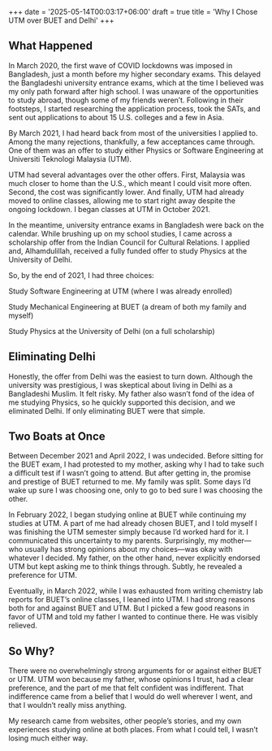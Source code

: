 +++
date = '2025-05-14T00:03:17+06:00'
draft = true
title = 'Why I Chose UTM over BUET and Delhi'
+++

## What Happened

In March 2020, the first wave of COVID lockdowns was imposed in Bangladesh, just a month before my higher secondary exams. This delayed the Bangladeshi university entrance exams, which at the time I believed was my only path forward after high school. I was unaware of the opportunities to study abroad, though some of my friends weren’t. Following in their footsteps, I started researching the application process, took the SATs, and sent out applications to about 15 U.S. colleges and a few in Asia.

By March 2021, I had heard back from most of the universities I applied to. Among the many rejections, thankfully, a few acceptances came through. One of them was an offer to study either Physics or Software Engineering at Universiti Teknologi Malaysia (UTM).

UTM had several advantages over the other offers. First, Malaysia was much closer to home than the U.S., which meant I could visit more often. Second, the cost was significantly lower. And finally, UTM had already moved to online classes, allowing me to start right away despite the ongoing lockdown. I began classes at UTM in October 2021.

In the meantime, university entrance exams in Bangladesh were back on the calendar. While brushing up on my school studies, I came across a scholarship offer from the Indian Council for Cultural Relations. I applied and, Alhamdulillah, received a fully funded offer to study Physics at the University of Delhi.

So, by the end of 2021, I had three choices:

Study Software Engineering at UTM (where I was already enrolled)

Study Mechanical Engineering at BUET (a dream of both my family and myself)

Study Physics at the University of Delhi (on a full scholarship)

## Eliminating Delhi

Honestly, the offer from Delhi was the easiest to turn down. Although the university was prestigious, I was skeptical about living in Delhi as a Bangladeshi Muslim. It felt risky. My father also wasn’t fond of the idea of me studying Physics, so he quickly supported this decision, and we eliminated Delhi. If only eliminating BUET were that simple.

## Two Boats at Once

Between December 2021 and April 2022, I was undecided. Before sitting for the BUET exam, I had protested to my mother, asking why I had to take such a difficult test if I wasn’t going to attend. But after getting in, the promise and prestige of BUET returned to me. My family was split. Some days I’d wake up sure I was choosing one, only to go to bed sure I was choosing the other.

In February 2022, I began studying online at BUET while continuing my studies at UTM. A part of me had already chosen BUET, and I told myself I was finishing the UTM semester simply because I’d worked hard for it. I communicated this uncertainty to my parents. Surprisingly, my mother—who usually has strong opinions about my choices—was okay with whatever I decided. My father, on the other hand, never explicitly endorsed UTM but kept asking me to think things through. Subtly, he revealed a preference for UTM.

Eventually, in March 2022, while I was exhausted from writing chemistry lab reports for BUET’s online classes, I leaned into UTM. I had strong reasons both for and against BUET and UTM. But I picked a few good reasons in favor of UTM and told my father I wanted to continue there. He was visibly relieved.

## So Why?

There were no overwhelmingly strong arguments for or against either BUET or UTM. UTM won because my father, whose opinions I trust, had a clear preference, and the part of me that felt confident was indifferent. That indifference came from a belief that I would do well wherever I went, and that I wouldn’t really miss anything.

My research came from websites, other people’s stories, and my own experiences studying online at both places. From what I could tell, I wasn’t losing much either way.